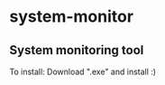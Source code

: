 # system-monitor
System monitoring tool
--------------------
To install:
Download ".exe" and install :)
